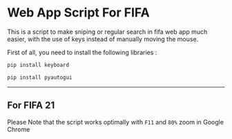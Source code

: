 # Web App Script For FIFA 

This is a script to make sniping or regular search in fifa web app much easier, with the use of keys instead of manually moving the mouse. 

First of all, you need to install the following libraries : 

```python
pip install keyboard
```
```python
pip install pyautogui
```

***
## For FIFA 21

Please Note that the script works optimally with `F11` and `80%` zoom in Google Chrome

